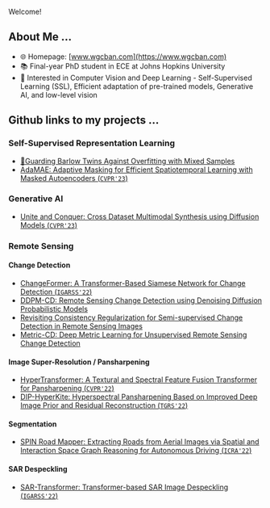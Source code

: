 Welcome!

## About Me ...

- 🌐 Homepage: [www.wgcban.com](https://www.wgcban.com)
- 📚 Final-year PhD student in ECE at Johns Hopkins University
- 👀 Interested in Computer Vision and Deep Learning - Self-Supervised Learning (SSL), Efficient adaptation of pre-trained models, Generative AI, and low-level vision

## Github links to my projects ...

### Self-Supervised Representation Learning
- [🚨Guarding Barlow Twins Against Overfitting with Mixed Samples](https://github.com/wgcban/mix-bt)
- [AdaMAE: Adaptive Masking for Efficient Spatiotemporal Learning with Masked Autoencoders (`CVPR'23`)](https://github.com/wgcban/adamae)

### Generative AI
- [Unite and Conquer: Cross Dataset Multimodal Synthesis using Diffusion Models (`CVPR'23`)](https://github.com/Nithin-GK/UniteandConquer)

### Remote Sensing
#### Change Detection
- [ChangeFormer: A Transformer-Based Siamese Network for Change Detection (`IGARSS'22`)](https://github.com/wgcban/ChangeFormer)
- [DDPM-CD: Remote Sensing Change Detection using Denoising Diffusion Probabilistic Models](https://github.com/wgcban/ddpm-cd)
- [Revisiting Consistency Regularization for Semi-supervised Change Detection in Remote Sensing Images](https://github.com/wgcban/SemiCD)
- [Metric-CD: Deep Metric Learning for Unsupervised Remote Sensing Change Detection](https://github.com/wgcban/Metric-CD)

#### Image Super-Resolution / Pansharpening
- [HyperTransformer: A Textural and Spectral Feature Fusion Transformer for Pansharpening (`CVPR'22`)](https://github.com/wgcban/HyperTransformer)
- [DIP-HyperKite: Hyperspectral Pansharpening Based on Improved Deep Image Prior and Residual Reconstruction  (`TGRS'22`)](https://github.com/wgcban/DIP-HyperKite)

#### Segmentation
- [SPIN Road Mapper: Extracting Roads from Aerial Images via Spatial and Interaction Space Graph Reasoning for Autonomous Driving (`ICRA'22`)](https://github.com/wgcban/SPIN_RoadMapper)

#### SAR Despeckling
- [SAR-Transformer: Transformer-based SAR Image Despeckling (`IGARSS'22`)](https://github.com/malshaV/sar_transformer)
